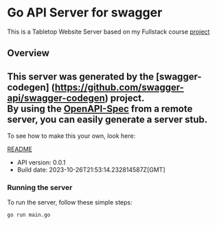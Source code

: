 # Go API Server for swagger

This is a Tabletop Website Server based on my Fullstack course [project](https://github.com/ArtemVasilevMIPT/FullstackProject/tree/master)

## Overview
This server was generated by the [swagger-codegen]
(https://github.com/swagger-api/swagger-codegen) project.  
By using the [OpenAPI-Spec](https://github.com/OAI/OpenAPI-Specification) from a remote server, you can easily generate a server stub.  
-

To see how to make this your own, look here:

[README](https://github.com/swagger-api/swagger-codegen/blob/master/README.md)

- API version: 0.0.1
- Build date: 2023-10-26T21:53:14.232814587Z[GMT]


### Running the server
To run the server, follow these simple steps:

```
go run main.go
```

